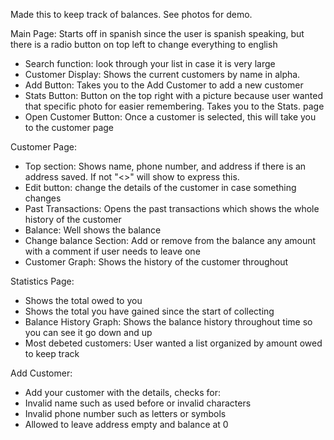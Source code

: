 Made this to keep track of balances. See photos for demo. 

Main Page:
Starts off in spanish since the user is spanish speaking, but there is a radio button on top left to change everything to english
- Search function: look through your list in case it is very large
- Customer Display: Shows the current customers by name in alpha.
- Add Button: Takes you to the Add Customer to add a new customer
- Stats Button: Button on the top right with a picture because user wanted that specific photo for easier remembering. Takes you to the Stats. page
- Open Customer Button: Once a customer is selected, this will take you to the customer page

Customer Page:
- Top section: Shows name, phone number, and address if there is an address saved. If not "<>" will show to express this.
- Edit button: change the details of the customer in case something changes
- Past Transactions: Opens the past transactions which shows the whole history of the customer
- Balance: Well shows the balance
- Change balance Section: Add or remove from the balance any amount with a comment if user needs to leave one
- Customer Graph:  Shows the history of the customer throughout

Statistics Page:
- Shows the total owed to you
- Shows the total you have gained since the start of collecting
- Balance History Graph: Shows the balance history throughout time so you can see it go down and up
- Most debeted customers: User wanted a list organized by amount owed to keep track 

Add Customer: 
- Add your customer with the details, checks for:
- Invalid name such as used before or invalid characters
- Invalid phone number such as letters or symbols
- Allowed to leave address empty and balance at 0
  
